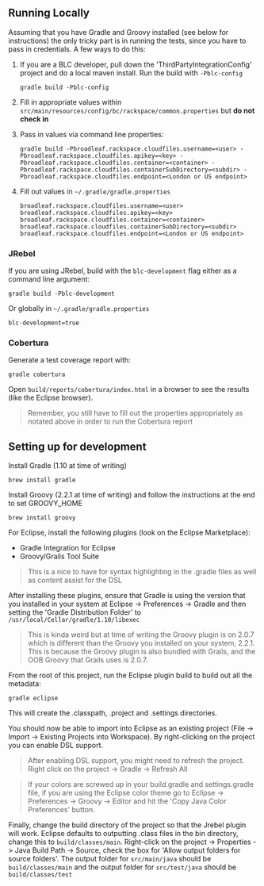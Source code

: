 ## Running Locally
Assuming that you have Gradle and Groovy installed (see below for instructions) the only tricky part is in running the tests, since you have to pass in credentials. A few ways to do this:

1. If you are a BLC developer, pull down the 'ThirdPartyIntegrationConfig' project and do a local maven install. Run the build with `-Pblc-config`

	```console
	gradle build -Pblc-config
	```

2. Fill in appropriate values within `src/main/resources/config/bc/rackspace/common.properties` but **do not check in**

3. Pass in values via command line properties:

	```console
	gradle build -Pbroadleaf.rackspace.cloudfiles.username=<user> -Pbroadleaf.rackspace.cloudfiles.apikey=<key> -Pbroadleaf.rackspace.cloudfiles.container=<container> -Pbroadleaf.rackspace.cloudfiles.containerSubDirectory=<subdir> -Pbroadleaf.rackspace.cloudfiles.endpoint=<London or US endpoint>
	```

4. Fill out values in `~/.gradle/gradle.properties`

	```properties
	broadleaf.rackspace.cloudfiles.username=<user>
	broadleaf.rackspace.cloudfiles.apikey=<key>
	broadleaf.rackspace.cloudfiles.container=<container>
	broadleaf.rackspace.cloudfiles.containerSubDirectory=<subdir>
	broadleaf.rackspace.cloudfiles.endpoint=<London or US endpoint>
	```

### JRebel
If you are using JRebel, build with the `blc-development` flag either as a command line argument:

```console
gradle build -Pblc-development
```

Or globally in `~/.gradle/gradle.properties`

```properties
blc-development=true
```

### Cobertura
Generate a test coverage report with:

```console
gradle cobertura
```

Open `build/reports/cobertura/index.html` in a browser to see the results (like the Eclipse browser).

> Remember, you still have to fill out the properties appropriately as notated above in order to run the Cobertura report


## Setting up for development
Install Gradle (1.10 at time of writing)

```console
brew install gradle
```

Install Groovy (2.2.1 at time of writing) and follow the instructions at the end to set GROOVY_HOME

```console
brew install groovy
```

For Eclipse, install the following plugins (look on the Eclipse Marketplace):

- Gradle Integration for Eclipse
- Groovy/Grails Tool Suite

> This is a nice to have for syntax highlighting in the .gradle files as well as content assist for the DSL

After installing these plugins, ensure that Gradle is using the version that you installed in your system at Eclipse -> Preferences -> Gradle and then setting the 'Gradle Distribution Folder' to `/usr/local/Cellar/gradle/1.10/libexec`

> This is kinda weird but at time of writing the Groovy plugin is on 2.0.7 which is different than the Groovy you installed on your system, 2.2.1. This is because the Groovy plugin is also bundled with Grails, and the OOB Groovy that Grails uses is 2.0.7.

From the root of this project, run the Eclipse plugin build to build out all the metadata:

```console
gradle eclipse
```

This will create the .classpath, .project and .settings directories.

You should now be able to import into Eclipse as an existing project (File -> Import -> Existing Projects into Workspace). By right-clicking on the project you can enable DSL support.

> After enabling DSL support, you might need to refresh the project. Right click on the project -> Gradle -> Refresh All

> If your colors are screwed up in your build.gradle and settings.gradle file, if you are using the Eclipse color theme go to Eclipse -> Preferences -> Groovy -> Editor and hit the 'Copy Java Color Preferences' button.

Finally, change the build directory of the project so that the Jrebel plugin will work. Eclipse defaults to outputting .class files in the bin directory, change this to `build/classes/main`. Right-click on the project -> Properties -> Java Build Path -> Source, check the box for 'Allow output folders for source folders'. The output folder for `src/main/java` should be `build/classes/main` and the output folder for `src/test/java` should be `build/classes/test`
